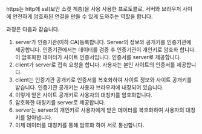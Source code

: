 https는 http에 ssl(보안 소켓 계층)을 사용 사용한 프로토콜로,
서버와 브라우저 사이에 안전하게 암호화된 연결을 만들 수 있게 도와주는 역할을 합니다.

과정은 다음과 같습니다.

1. server가 인증기관(이하 CA)등록합니다. Server의 정보와 공개키를 인증기관에 제공합니다. 인증기관에서는 데이터를 검증 후 인증기관이 개인키로 암호화 합니다. 이 암호화한 데이터가 사이트 인증서입니다. 인증서를 server로 제공합니다.
2. client가 server로 접속 요청을 합니다. 사용자는 본인 사이트의 인증서를 제공합니다.
3. client는 인증기관 공개키로 인증서를 복호화하여 사이트 정보와 사이트 공개키를 받습니다. 
인증기관 공개키는 사용자 브라우저에 내장되어 있습니다.
4. 이렇게 얻은 사이트 공개키로 사용자의 대칭키를 암호화합니다.
5. 암호화한 대칭키를 server로 제공합니다.
6. server는 server의 개인키로 사용자에게 받은 데이터를 복호화하여 사용자의 대칭키를 알아냅니다.
7. 이제 데이터를 대칭키를 통해 암호화 하여 서로 통신합니다.


